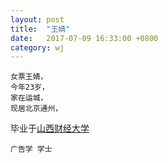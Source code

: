 ```yaml
---
layout: post
title:  "王婧"
date:   2017-07-09 16:33:00 +0800
category: wj
---
```

```
女票王婧，
今年23岁，
家在运城，
现居北京通州，
```
毕业于[山西财经大学](http://www.sxufe.edu.cn/)
```
广告学 学士
```
  


